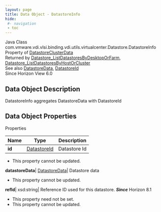 ```yaml
---
layout: page
title: Data Object - DatastoreInfo
hide:
 #- navigation
 - toc
---
```






Java Class
    com.vmware.vdi.vlsi.binding.vdi.utils.virtualcenter.Datastore.DatastoreInfo  
Property of
     [DatastoreClusterData](vdi.utils.virtualcenter.Datastore.DatastoreClusterData.md#field_detail)  
Returned by
     [Datastore_ListDatastoresByDesktopOrFarm](vdi.utils.virtualcenter.Datastore.md#listDatastoresByDesktopOrFarm), [Datastore_ListDatastoresByHostOrCluster](vdi.utils.virtualcenter.Datastore.md#listDatastoresByHostOrCluster)  
See also
     [DatastoreData](vdi.utils.virtualcenter.Datastore.DatastoreData.md), [DatastoreId](vdi.entity.DatastoreId.md)  
Since 
    Horizon View 6.0

## Data Object Description 

DatastoreInfo aggregates DatastoreData with DatastoreId 

## Data Object Properties

Properties

Name |  Type |  Description   
---|---|---  
**id**| [DatastoreId](vdi.entity.DatastoreId.md)|  Datastore Id   


* This property cannot be updated.

  
**datastoreData**| [DatastoreData](vdi.utils.virtualcenter.Datastore.DatastoreData.md)|  Datastore data   


* This property cannot be updated.

  
**refId**|  xsd:string|  Reference ID used for this datastore.  **_Since_** Horizon 8.1  


* This property need not be set.
* This property cannot be updated.

  
  
  
   
  
  

